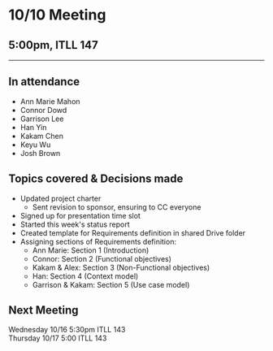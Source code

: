 # 10/10 Meeting
## 5:00pm, ITLL 147
-------------------------
## In attendance
 - Ann Marie Mahon
 - Connor Dowd
 - Garrison Lee
 - Han Yin
 - Kakam Chen
 - Keyu Wu
 - Josh Brown

## Topics covered & Decisions made
 - Updated project charter
    - Sent revision to sponsor, ensuring to CC everyone
 - Signed up for presentation time slot
 - Started this week's status report
 - Created template for Requirements definition in shared Drive folder
 - Assigning sections of Requirements definition:
    - Ann Marie: Section 1 (Introduction)
    - Connor: Section 2 (Functional objectives)
    - Kakam & Alex: Section 3 (Non-Functional objectives)
    - Han: Section 4 (Context model)
    - Garrison & Kakam: Section 5 (Use case model)

## Next Meeting
Wednesday 10/16 5:30pm ITLL 143  
Thursday 10/17 5:00 ITLL 143
